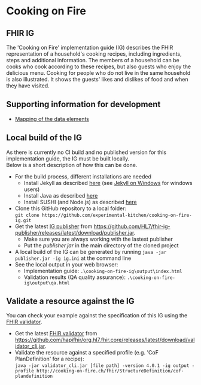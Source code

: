 # Cooking on Fire
## FHIR IG
The 'Cooking on Fire' implementation guide (IG) describes the FHIR representation of a household's cooking recipes, including ingredients, steps and additional information. The members of a household can be cooks who cook according to these recipes, but also guests who enjoy the delicious menu. Cooking for people who do not live in the same household is also illustrated. It shows the guests' likes and dislikes of food and when they have visited.

## Supporting information for development
* [Mapping of the data elements](https://docs.google.com/spreadsheets/d/1cM8zTuKRDJHVVYUf_UWtyd8ImTYp2xOCVVX0WzpE_hI/edit#gid=0)

## Local build of the IG
As there is currently no CI build and no published version for this implementation guide, the IG must be built locally.   
Below is a short description of how this can be done.


* For the build process, different installations are needed
   * Install Jekyll as described [here](https://jekyllrb.com/) (see [Jekyll on Windows](http://jekyll-windows.juthilo.com/2-jekyll-gem/) for windows users)
   * Install Java as described [here](https://www.java.com/en/download/help/download_options.html)
   * Install SUSHI (and Node.js) as described [here](https://fshschool.org/docs/sushi/installation/)
* Clone this GitHub repository to a local folder:   
  `git clone https://github.com/experimental-kitchen/cooking-on-fire-ig.git`
* Get the latest [IG publisher](https://confluence.hl7.org/display/FHIR/IG+Publisher+Documentation) from https://github.com/HL7/fhir-ig-publisher/releases/latest/download/publisher.jar. 
   * Make sure you are always working with the lastest publisher 
   * Put the *publisher.jar* in the main directory of the cloned project
* A local build of the IG can be generated by running `java -jar publisher.jar -ig ig.ini` at the command line
* See the local output in your web browser:
   * Implementation guide: `.\cooking-on-fire-ig\output\index.html`
   * Validation results (QA quality assurance): `.\cooking-on-fire-ig\output\qa.html`
   

## Validate a resource against the IG
You can check your example against the specification of this IG using the [FHIR validator](https://confluence.hl7.org/display/FHIR/Using+the+FHIR+Validator).

* Get the latest [FHIR validator](https://confluence.hl7.org/display/FHIR/IG+Publisher+Documentation) from https://github.com/hapifhir/org.hl7.fhir.core/releases/latest/download/validator_cli.jar.
* Validate the resource against a specified profile (e.g. 'CoF PlanDefinition' for a recipe):   
  `java -jar validator_cli.jar [file path] -version 4.0.1 -ig output -profile http://cooking-on-fire.ch/fhir/StructureDefinition/cof-plandefinition`